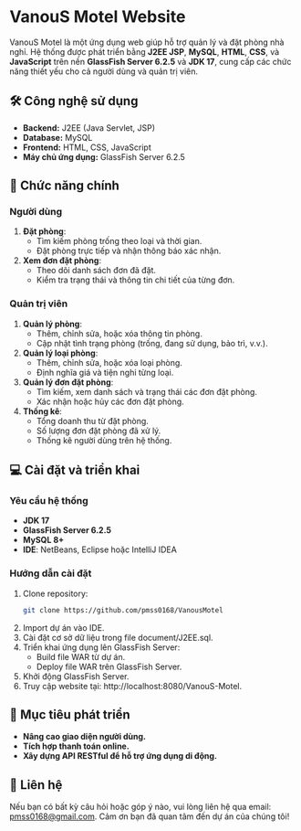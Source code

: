 # VanouS Motel Website

VanouS Motel là một ứng dụng web giúp hỗ trợ quản lý và đặt phòng nhà nghỉ. Hệ thống được phát triển bằng **J2EE JSP**, **MySQL**, **HTML**, **CSS**, và **JavaScript** trên nền **GlassFish Server 6.2.5** và **JDK 17**, cung cấp các chức năng thiết yếu cho cả người dùng và quản trị viên.

## 🛠️ Công nghệ sử dụng
- **Backend:** J2EE (Java Servlet, JSP)
- **Database:** MySQL
- **Frontend:** HTML, CSS, JavaScript
- **Máy chủ ứng dụng:** GlassFish Server 6.2.5

## 🌟 Chức năng chính

### **Người dùng**
1. **Đặt phòng**: 
   - Tìm kiếm phòng trống theo loại và thời gian.
   - Đặt phòng trực tiếp và nhận thông báo xác nhận.
2. **Xem đơn đặt phòng**: 
   - Theo dõi danh sách đơn đã đặt.
   - Kiểm tra trạng thái và thông tin chi tiết của từng đơn.

### **Quản trị viên**
1. **Quản lý phòng**:
   - Thêm, chỉnh sửa, hoặc xóa thông tin phòng.
   - Cập nhật tình trạng phòng (trống, đang sử dụng, bảo trì, v.v.).
2. **Quản lý loại phòng**:
   - Thêm, chỉnh sửa, hoặc xóa loại phòng.
   - Định nghĩa giá và tiện nghi từng loại.
3. **Quản lý đơn đặt phòng**:
   - Tìm kiếm, xem danh sách và trạng thái các đơn đặt phòng.
   - Xác nhận hoặc hủy các đơn đặt phòng.
4. **Thống kê**:
   - Tổng doanh thu từ đặt phòng.
   - Số lượng đơn đặt phòng đã xử lý.
   - Thống kê người dùng trên hệ thống.

## 💻 Cài đặt và triển khai

### Yêu cầu hệ thống
- **JDK 17**
- **GlassFish Server 6.2.5**
- **MySQL 8+**
- **IDE**: NetBeans, Eclipse hoặc IntelliJ IDEA

### Hướng dẫn cài đặt
1. Clone repository:  
   ```bash
   git clone https://github.com/pmss0168/VanousMotel
2. Import dự án vào IDE.
3. Cài đặt cơ sở dữ liệu trong file document/J2EE.sql.
4. Triển khai ứng dụng lên GlassFish Server:
    - Build file WAR từ dự án.
    - Deploy file WAR trên GlassFish Server.
5. Khởi động GlassFish Server.
6. Truy cập website tại: http://localhost:8080/VanouS-Motel.
## 🎯 Mục tiêu phát triển
- **Nâng cao giao diện người dùng.**
- **Tích hợp thanh toán online.**
- **Xây dựng API RESTful để hỗ trợ ứng dụng di động.**
## 📩 Liên hệ
Nếu bạn có bất kỳ câu hỏi hoặc góp ý nào, vui lòng liên hệ qua email: pmss0168@gmail.com.
Cảm ơn bạn đã quan tâm đến dự án của chúng tôi!
